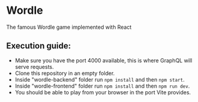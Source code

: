 # Wordle
The famous Wordle game implemented with React

## Execution guide:
- Make sure you have the port 4000 available, this is where GraphQL will serve requests.
- Clone this repository in an empty folder.
- Inside "wordle-backend" folder run ```npm install``` and then ```npm start```.
- Inside "wordle-frontend" folder run ```npm install``` and then ```npm run dev```.
- You should be able to play from your browser in the port Vite provides.
